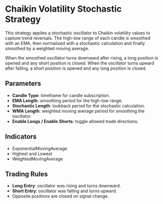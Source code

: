 # Chaikin Volatility Stochastic Strategy

This strategy applies a stochastic oscillator to Chaikin volatility values to capture trend reversals. The high-low range of each candle is smoothed with an EMA, then normalized with a stochastic calculation and finally smoothed by a weighted moving average.

When the smoothed oscillator turns downward after rising, a long position is opened and any short position is closed. When the oscillator turns upward after falling, a short position is opened and any long position is closed.

## Parameters
- **Candle Type**: timeframe for candle subscription.
- **EMA Length**: smoothing period for the high-low range.
- **Stochastic Length**: lookback period for the stochastic calculation.
- **WMA Length**: weighted moving average period for smoothing the oscillator.
- **Enable Longs / Enable Shorts**: toggle allowed trade directions.

## Indicators
- ExponentialMovingAverage
- Highest and Lowest
- WeightedMovingAverage

## Trading Rules
- **Long Entry**: oscillator was rising and turns downward.
- **Short Entry**: oscillator was falling and turns upward.
- Opposite positions are closed on signal change.
